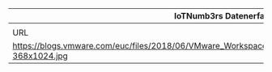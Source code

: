 |IoTNumb3rs Datenerfassung|||||||||||
| ---- | ---- | ---- | ---- | ---- | ---- | ---- | ---- | ---- | ---- | ---- |
||||||||||||
|URL|home_url|filename|device_class|device_count|market_class|market_volume|prognosis_year|publication_year|authorship_class|Dropbox folder|
|https://blogs.vmware.com/euc/files/2018/06/VMware_Workspace_ONE_Rugged_and_Workforce_IoT_Infographic-368x1024.jpg|https://blogs.vmware.com/euc/2018/07/purpose-built-critical-business-operations.html|file6_VMware_Workspace_ONE_Rugged_and_Workforce_IoT_Infographic-368x1024.jpg|IoT Endpoint|20000000000|||2020|2018|blogger|JinlinHolic/20181211-1800|
